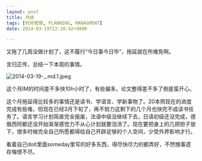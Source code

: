 ```yaml
---
layout: post
title: 月结
tags: [时间管理, PLANNING, MANAGMENT]
date: 2014-03-19T22:28:42+0800

---
```


又拖了几周没做计划了，这不履行“今日事今日毕”，拖延就在所难免啊。

言归正传，总结一下本周的事情。

![2014-03-19-_.md.1.jpeg][]  


这个月IM的时间差不多快10h小时了，有些偏多。论文整得差不多了倒是蛮开心。

这个月拖延得比较多的事情还是读书、学语言、学新事物了。20本照现在的进度完成有些难，但现在已经3月下旬了，再不努力这剩下的几个月也快完不成读书任务了。语言学习计划简直完全报废，法语中级没继续下去，日语初级还没完成，德俄西阿都还没开始渐渐感觉力不从心计划就要泡汤了。现在要把身上的几把担子放下，很多时候完全自己所愿都得给自己开辟足够的个人空间，少受外界影响才行。

看着自己doit里面someday里写的好多东西，得尽快尽力的都弄好，不然憾事遗存悔恨不尽。


[2014-03-19-_.md.1.jpeg]: {{site.url}}/assets/posts/images/2014-03-19-月结.md.1.jpeg